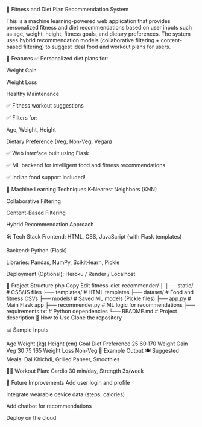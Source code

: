 🥗 Fitness and Diet Plan Recommendation System

This is a machine learning-powered web application that provides personalized fitness and diet recommendations based on user inputs such as age, weight, height, fitness goals, and dietary preferences. The system uses hybrid recommendation models (collaborative filtering + content-based filtering) to suggest ideal food and workout plans for users.

🚀 Features
✅ Personalized diet plans for:

Weight Gain

Weight Loss

Healthy Maintenance

✅ Fitness workout suggestions

✅ Filters for:

Age, Weight, Height

Dietary Preference (Veg, Non-Veg, Vegan)

✅ Web interface built using Flask

✅ ML backend for intelligent food and fitness recommendations

✅ Indian food support included!

🧠 Machine Learning Techniques
K-Nearest Neighbors (KNN)

Collaborative Filtering

Content-Based Filtering

Hybrid Recommendation Approach

🛠 Tech Stack
Frontend: HTML, CSS, JavaScript (with Flask templates)

Backend: Python (Flask)

Libraries: Pandas, NumPy, Scikit-learn, Pickle

Deployment (Optional): Heroku / Render / Localhost

📂 Project Structure
php
Copy
Edit
fitness-diet-recommender/
│
├── static/                   # CSS/JS files
├── templates/                # HTML templates
├── dataset/                  # Food and fitness CSVs
├── models/                   # Saved ML models (Pickle files)
├── app.py                    # Main Flask app
├── recommender.py            # ML logic for recommendations
├── requirements.txt          # Python dependencies
└── README.md                 # Project description
📝 How to Use
Clone the repository


📊 Sample Inputs

Age	Weight (kg)	Height (cm)	Goal	Diet Preference
25	60	170	Weight Gain	Veg
30	75	165	Weight Loss	Non-Veg
🧪 Example Output
🍽️ Suggested Meals: Dal Khichdi, Grilled Paneer, Smoothies

🏋️‍♂️ Workout Plan: Cardio 30 min/day, Strength 3x/week

📌 Future Improvements
Add user login and profile

Integrate wearable device data (steps, calories)

Add chatbot for recommendations

Deploy on the cloud
